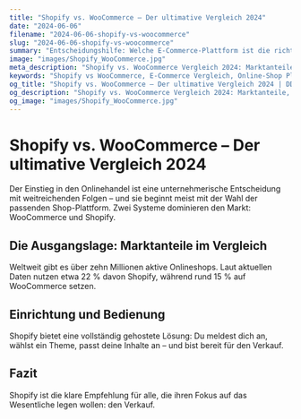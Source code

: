 ```yaml
---
title: "Shopify vs. WooCommerce – Der ultimative Vergleich 2024"
date: "2024-06-06"
filename: "2024-06-06-shopify-vs-woocommerce"
slug: "2024-06-06-shopify-vs-woocommerce"
summary: "Entscheidungshilfe: Welche E-Commerce-Plattform ist die richtige für dein Business?"
image: "images/Shopify_WooCommerce.jpg"
meta_description: "Shopify vs. WooCommerce Vergleich 2024: Marktanteile, Einrichtung, Kosten und Features im direkten Vergleich. Finde die beste E-Commerce-Plattform für dein Business."
keywords: "Shopify vs WooCommerce, E-Commerce Vergleich, Online-Shop Plattform, Shopify, WooCommerce, Shop-System"
og_title: "Shopify vs. WooCommerce – Der ultimative Vergleich 2024 | DD-Gossen"
og_description: "Shopify vs. WooCommerce Vergleich 2024: Marktanteile, Einrichtung, Kosten und Features im direkten Vergleich. Finde die beste E-Commerce-Plattform für dein Business."
og_image: "images/Shopify_WooCommerce.jpg"
---
```


# Shopify vs. WooCommerce – Der ultimative Vergleich 2024

Der Einstieg in den Onlinehandel ist eine unternehmerische Entscheidung mit weitreichenden Folgen – und sie beginnt meist mit der Wahl der passenden Shop-Plattform. Zwei Systeme dominieren den Markt: WooCommerce und Shopify.

## Die Ausgangslage: Marktanteile im Vergleich

Weltweit gibt es über zehn Millionen aktive Onlineshops. Laut aktuellen Daten nutzen etwa 22 % davon Shopify, während rund 15 % auf WooCommerce setzen.

## Einrichtung und Bedienung

Shopify bietet eine vollständig gehostete Lösung: Du meldest dich an, wählst ein Theme, passt deine Inhalte an – und bist bereit für den Verkauf.

## Fazit

Shopify ist die klare Empfehlung für alle, die ihren Fokus auf das Wesentliche legen wollen: den Verkauf. 